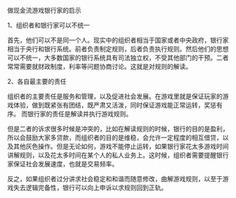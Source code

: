 做现金流游戏银行家的启示

1、组织者和银行家可以不统一

首先，他们可以不是同一个人。现实中的组织者相当于国家或者中央政府，银行家相当于央行和银行系统。前者负责制定规则，后者负责执行规则。然后他们的思想可以不统一，大多数国家的银行系统具有司法独立权，不受其他部门的干预。二者常常需要就财政制度，利率等问题协商讨论。这就是对规则的解读。

2、各自最主要的责任

组织者的主要责任是服务和管理，以及促进社会发展。在游戏里就是保证玩家的游戏体验，做到既紧张有团结，既严肃又活泼，同时保证游戏能正常运转，奖惩有序。 而银行家的责任是解读并执行游戏规则。

但是二者的诉求很多时候是冲突的，比如在解读规则的时候，银行的目的是盈利，所以会鼓励大家多贷款，而组织者的目的是维稳，会允许一定程度的相互借贷，以及其他灰色操作。但是无论如何，游戏不能停止运转，如果银行家花太多游戏时间讲解规则，以及花太多时间在某个人的私人业务上。这时候，组织者需要提醒银行家保证社会发展速度，也就是交易频率。

反之，如果组织者过分讲求社会稳定和和谐而随意修改，曲解游戏规则，以至于游戏失去逻辑完备性，银行可以向上申诉以求规则回到正轨。
